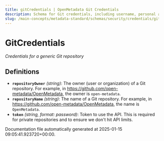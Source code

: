 ```yaml
---
title: gitCredentials | OpenMetadata Git Credentials
description: Schema for Git credentials, including username, personal access tokens, or SSH key usage for secure Git repository access.
slug: /main-concepts/metadata-standard/schemas/security/credentials/gitcredentials
---
```


# GitCredentials

*Credentials for a generic Git repository*

## Definitions

- **`repositoryOwner`** *(string)*: The owner (user or organization) of a Git repository. For example, in https://github.com/open-metadata/OpenMetadata, the owner is `open-metadata`.
- **`repositoryName`** *(string)*: The name of a Git repository. For example, in https://github.com/open-metadata/OpenMetadata, the name is `OpenMetadata`.
- **`token`** *(string, format: password)*: Token to use the API. This is required for private repositories and to ensure we don't hit API limits.


Documentation file automatically generated at 2025-01-15 09:05:41.923720+00:00.
